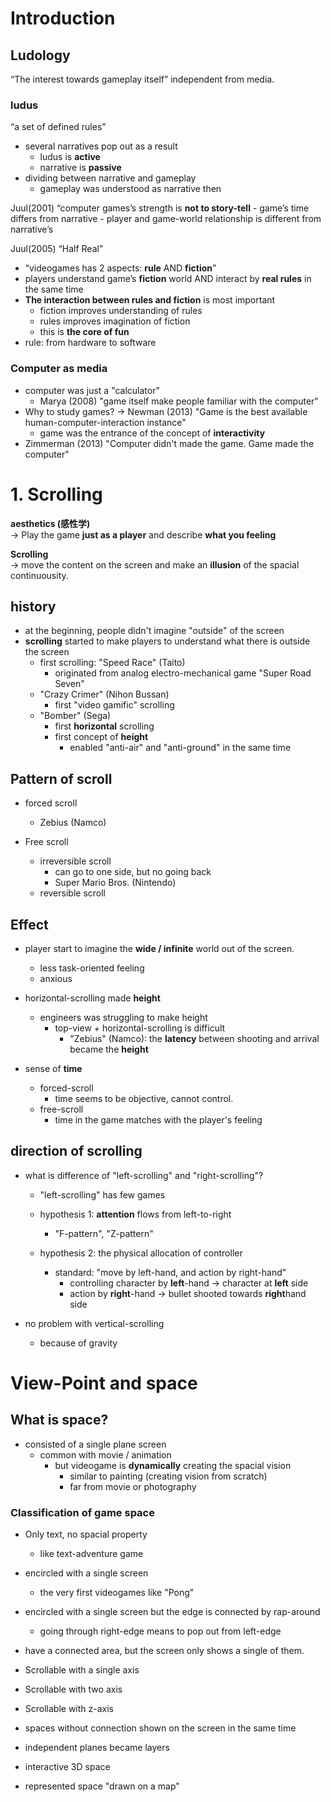<!-- META
{"title":"デジタルゲーム研究","link":"https://www.amazon.co.jp/%E3%83%87%E3%82%B8%E3%82%BF%E3%83%AB%E3%82%B2%E3%83%BC%E3%83%A0%E7%A0%94%E7%A9%B6-%E5%90%89%E7%94%B0-%E5%AF%9B/dp/4130101579","media":"book","tags":["game"],"short":{"en":"yoshida’s book for game studies","ja":"吉田寛氏のゲームスタディーズ本"},"importance":5,"hasPage":true,"createdAt":1726076083.566,"updatedAt":1726076695.298,"filename":"1726076083"}
META -->

# Introduction

## Ludology

“The interest towards gameplay itself” independent from media.

### ludus

“a set of defined rules”

- several narratives pop out as a result
  - ludus is **active**
  - narrative is **passive**
- dividing between narrative and gameplay
  - gameplay was understood as narrative then

Juul(2001) “computer games’s strength is **not to story-tell** - game’s time differs from narrative - player and game-world relationship is different from narrative’s

Juul(2005) “Half Real”

- “videogames has 2 aspects: **rule** AND **fiction**”
- players understand game’s **fiction** world AND interact by **real rules** in the same time
- **The interaction between rules and fiction** is most important
  - fiction improves understanding of rules
  - rules improves imagination of fiction
  - this is **the core of fun**
- rule: from hardware to software

### Computer as media

- computer was just a "calculator"
  - Marya (2008) "game itself make people familiar with the computer"
- Why to study games? -> Newman (2013) "Game is the best available human-computer-interaction instance"
  - game was the entrance of the concept of **interactivity**
- Zimmerman (2013) "Computer didn't made the game. Game made the computer"

# 1. Scrolling

**aesthetics (感性学)**  
-> Play the game **just as a player** and describe **what you feeling**

**Scrolling**  
-> move the content on the screen and make an **illusion** of the spacial continuousity.

## history

- at the beginning, people didn't imagine "outside" of the screen
- **scrolling** started to make players to understand what there is outside the screen
  - first scrolling: "Speed Race" (Taito)
    - originated from analog electro-mechanical game "Super Road Seven"
  - "Crazy Crimer" (Nihon Bussan)
    - first "video gamific" scrolling
  - "Bomber" (Sega)
    - first **horizontal** scrolling
    - first concept of **height**
      - enabled "anti-air" and "anti-ground" in the same time

## Pattern of scroll

- forced scroll

  - Zebius (Namco)

- Free scroll
  - irreversible scroll
    - can go to one side, but no going back
    - Super Mario Bros. (Nintendo)
  - reversible scroll

## Effect

- player start to imagine the **wide / infinite** world out of the screen.

  - less task-oriented feeling
  - anxious

- horizontal-scrolling made **height**

  - engineers was struggling to make height
    - top-view + horizontal-scrolling is difficult
      - "Zebius" (Namco): the **latency** between shooting and arrival became the **height**

- sense of **time**
  - forced-scroll
    - time seems to be objective, cannot control.
  - free-scroll
    - time in the game matches with the player's feeling

## direction of scrolling

- what is difference of "left-scrolling" and "right-scrolling"?

  - "left-scrolling" has few games

  - hypothesis 1: **attention** flows from left-to-right

    - "F-pattern", "Z-pattern"

  - hypothesis 2: the physical allocation of controller
    - standard: "move by left-hand, and action by right-hand"
      - controlling character by **left**-hand -> character at **left** side
      - action by **right**-hand -> bullet shooted towards **right**hand side

- no problem with vertical-scrolling
  - because of gravity

# View-Point and space

## What is space?

- consisted of a single plane screen
  - common with movie / animation
    - but videogame is **dynamically** creating the spacial vision
      - similar to painting (creating vision from scratch)
      - far from movie or photography

### Classification of game space

- Only text, no spacial property
  - like text-adventure game
- encircled with a single screen
  - the very first videogames like "Pong"
- encircled with a single screen but the edge is connected by rap-around

  - going through right-edge means to pop out from left-edge

- have a connected area, but the screen only shows a single of them.
- Scrollable with a single axis
- Scrollable with two axis
- Scrollable with z-axis
- spaces without connection shown on the screen in the same time
- independent planes became layers
- interactive 3D space
- represented space "drawn on a map"
